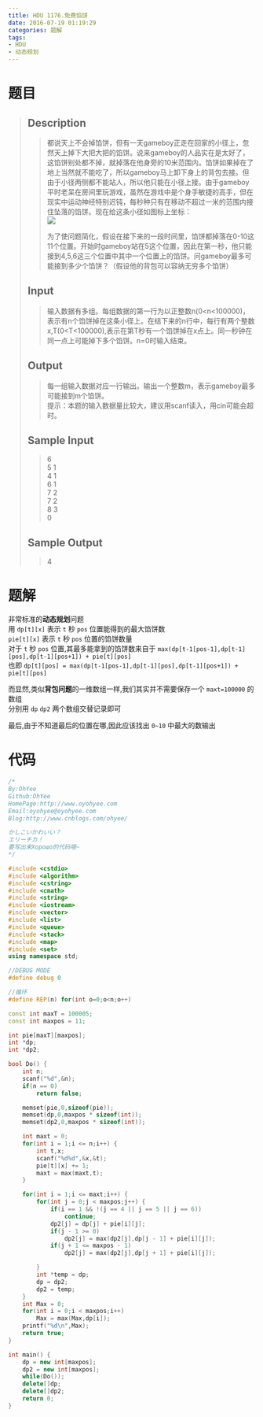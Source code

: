 ```yaml
---
title: HDU 1176.免费馅饼
date: 2016-07-19 01:19:29
categories: 题解
tags: 
- HDU
- 动态规划
---
```

# 题目
> 
> ## Description  
>> 都说天上不会掉馅饼，但有一天gameboy正走在回家的小径上，忽然天上掉下大把大把的馅饼。说来gameboy的人品实在是太好了，这馅饼别处都不掉，就掉落在他身旁的10米范围内。馅饼如果掉在了地上当然就不能吃了，所以gameboy马上卸下身上的背包去接。但由于小径两侧都不能站人，所以他只能在小径上接。由于gameboy平时老呆在房间里玩游戏，虽然在游戏中是个身手敏捷的高手，但在现实中运动神经特别迟钝，每秒种只有在移动不超过一米的范围内接住坠落的馅饼。现在给这条小径如图标上坐标：   
>>   ![](http://acm.hdu.edu.cn/data/images/1176_1.jpg)   
>>   
>> 为了使问题简化，假设在接下来的一段时间里，馅饼都掉落在0-10这11个位置。开始时gameboy站在5这个位置，因此在第一秒，他只能接到4,5,6这三个位置中其中一个位置上的馅饼。问gameboy最多可能接到多少个馅饼？（假设他的背包可以容纳无穷多个馅饼）   
>>   
>> <!--more-->  
> 
> ## Input  
>> 输入数据有多组。每组数据的第一行为以正整数n(0<n<100000)，表示有n个馅饼掉在这条小径上。在结下来的n行中，每行有两个整数x,T(0<T<100000),表示在第T秒有一个馅饼掉在x点上。同一秒钟在同一点上可能掉下多个馅饼。n=0时输入结束。   
>>    
> 
> ## Output  
>> 每一组输入数据对应一行输出。输出一个整数m，表示gameboy最多可能接到m个馅饼。   
>> 提示：本题的输入数据量比较大，建议用scanf读入，用cin可能会超时。   
>>   
>>    
> 
> ## Sample Input  
>> 6  
>> 5 1  
>> 4 1  
>> 6 1  
>> 7 2  
>> 7 2  
>> 8 3  
>> 0   
>>    
> 
> ## Sample Output  
>> 4   


# 题解

非常标准的**动态规划**问题  
用 `dp[t][x]` 表示 `t` 秒 `pos` 位置能得到的最大馅饼数  
`pie[t][x]` 表示 `t` 秒 `pos` 位置的馅饼数量  
对于 `t` 秒 `pos` 位置,其最多能拿到的馅饼数来自于 `max(dp[t-1[pos-1],dp[t-1][pos],dp[t-1][pos+1]) + pie[t][pos]`  
也即 `dp[t][pos] = max(dp[t-1[pos-1],dp[t-1][pos],dp[t-1][pos+1]) + pie[t][pos]`  

而显然,类似**背包问题**的一维数组一样,我们其实并不需要保存一个 `maxt=100000` 的数组  
分别用 `dp` `dp2` 两个数组交替记录即可  

最后,由于不知道最后的位置在哪,因此应该找出 `0~10` 中最大的数输出  


# 代码
```cpp 免费馅饼 https://github.com/OhYee/ACM.github.io/blob/master\HDU\1176.免费馅饼.cpp 代码备份
/*
By:OhYee
Github:OhYee
HomePage:http://www.oyohyee.com
Email:oyohyee@oyohyee.com
Blog:http://www.cnblogs.com/ohyee/

かしこいかわいい？
エリーチカ！
要写出来Хорошо的代码哦~
*/

#include <cstdio>
#include <algorithm>
#include <cstring>
#include <cmath>
#include <string>
#include <iostream>
#include <vector>
#include <list>
#include <queue>
#include <stack>
#include <map>
#include <set>
using namespace std;

//DEBUG MODE
#define debug 0

//循环
#define REP(n) for(int o=0;o<n;o++)

const int maxT = 100005;
const int maxpos = 11;

int pie[maxT][maxpos];
int *dp;
int *dp2;

bool Do() {
	int n;
	scanf("%d",&n);
	if(n == 0)
		return false;

	memset(pie,0,sizeof(pie));
	memset(dp,0,maxpos * sizeof(int));
	memset(dp2,0,maxpos * sizeof(int));

	int maxt = 0;
	for(int i = 1;i <= n;i++) {
		int t,x;
		scanf("%d%d",&x,&t);
		pie[t][x] += 1;
		maxt = max(maxt,t);
	}

	for(int i = 1;i <= maxt;i++) {
		for(int j = 0;j < maxpos;j++) {
			if(i == 1 && !(j == 4 || j == 5 || j == 6))
				continue;
			dp2[j] = dp[j] + pie[i][j];
			if(j - 1 >= 0)
				dp2[j] = max(dp2[j],dp[j - 1] + pie[i][j]);
			if(j + 1 <= maxpos - 1)
				dp2[j] = max(dp2[j],dp[j + 1] + pie[i][j]);

		}
		int *temp = dp;
		dp = dp2;
		dp2 = temp;
	}
	int Max = 0;
	for(int i = 0;i < maxpos;i++)
		Max = max(Max,dp[i]);
	printf("%d\n",Max);
	return true;
}

int main() {
	dp = new int[maxpos];
	dp2 = new int[maxpos];
	while(Do());
	delete[]dp;
	delete[]dp2;
	return 0;
}
```